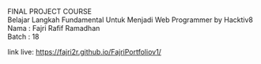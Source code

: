 FINAL PROJECT COURSE</br >
Belajar Langkah Fundamental Untuk Menjadi Web Programmer by Hacktiv8</br >
Nama : Fajri Rafif Ramadhan</br >
Batch : 18</br >

link live: https://fajri2r.github.io/FajriPortfoliov1/
